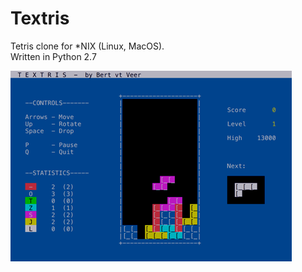 # Textris
Tetris clone for \*NIX (Linux, MacOS).\
Written in Python 2.7

![Screenshots](/docs/screenshot.png)
